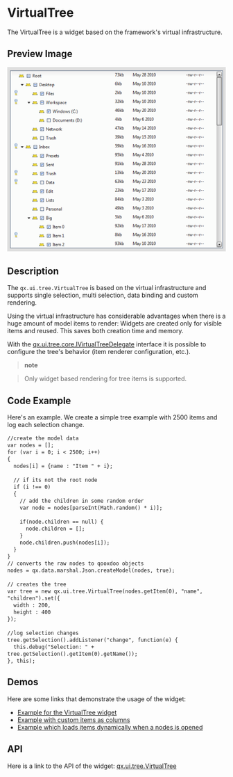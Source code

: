 VirtualTree
===========

The VirtualTree is a widget based on the framework's virtual infrastructure.

Preview Image
-------------

![virtualtree.png](virtualtree.png)

Description
-----------

The `qx.ui.tree.VirtualTree` is based on the virtual infrastructure and supports single selection, multi selection, data binding and custom rendering.

Using the virtual infrastructure has considerable advantages when there is a huge amount of model items to render: Widgets are created only for visible items and reused. This saves both creation time and memory.

With the [qx.ui.tree.core.IVirtualTreeDelegate](http://www.qooxdoo.org/devel/api/#qx.ui.tree.core.IVirtualTreeDelegate) interface it is possible to configure the tree's behavior (item renderer configuration, etc.).

> **note**

> Only widget based rendering for tree items is supported.

Code Example
------------

Here's an example. We create a simple tree example with 2500 items and log each selection change.

    //create the model data
    var nodes = [];
    for (var i = 0; i < 2500; i++)
    {
      nodes[i] = {name : "Item " + i};

      // if its not the root node
      if (i !== 0)
      {
        // add the children in some random order
        var node = nodes[parseInt(Math.random() * i)];

        if(node.children == null) {
          node.children = [];
        }
        node.children.push(nodes[i]);
      }
    }
    // converts the raw nodes to qooxdoo objects
    nodes = qx.data.marshal.Json.createModel(nodes, true);

    // creates the tree
    var tree = new qx.ui.tree.VirtualTree(nodes.getItem(0), "name", "children").set({
      width : 200,
      height : 400
    });

    //log selection changes
    tree.getSelection().addListener("change", function(e) {
      this.debug("Selection: " + tree.getSelection().getItem(0).getName());
    }, this);

Demos
-----

Here are some links that demonstrate the usage of the widget:

-   [Example for the VirtualTree widget](http://www.qooxdoo.org/devel/demobrowser/#virtual~Tree.html)
-   [Example with custom items as columns](http://www.qooxdoo.org/devel/demobrowser/#virtual~Tree_Columns.html)
-   [Example which loads items dynamically when a nodes is opened](http://www.qooxdoo.org/devel/demobrowser/#virtual~Tree_Dynamic.html)

API
---

Here is a link to the API of the widget:
[qx.ui.tree.VirtualTree](http://www.qooxdoo.org/devel/api/#qx.ui.tree.VirtualTree)
